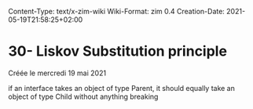 Content-Type: text/x-zim-wiki
Wiki-Format: zim 0.4
Creation-Date: 2021-05-19T21:58:25+02:00

#  30- Liskov Substitution principle 
Créée le mercredi 19 mai 2021

if an interface takes an object of type Parent, it should equally take an object of type Child without anything breaking
